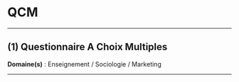 # QCM

--------------------

## (1) Questionnaire A Choix Multiples

**Domaine(s)** : Enseignement / Sociologie / Marketing

--------------------